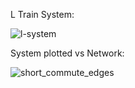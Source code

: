L Train System:

![l-system](https://user-images.githubusercontent.com/40553610/61245200-f51f4900-a719-11e9-9d28-d8a1cdf03619.png)

System plotted vs Network:

![short_commute_edges](https://user-images.githubusercontent.com/40553610/61245255-0ff1bd80-a71a-11e9-991e-65aec0f2c8a8.png)
